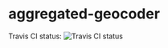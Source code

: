 # aggregated-geocoder
Travis CI status: ![Travis CI status](https://travis-ci.org/ianmcderp/aggregated-geocoder.svg?branch=master)
